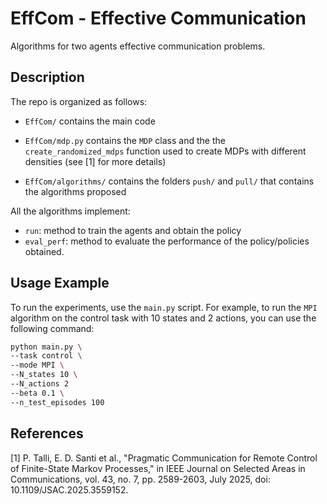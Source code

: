 # EffCom - Effective Communication
Algorithms for two agents effective communication problems. 

## Description
The repo is organized as follows:
- `EffCom/` contains the main code

- `EffCom/mdp.py` contains the `MDP` class and the the `create_randomized_mdps` function used to create MDPs with different densities (see [1] for more details)

- `EffCom/algorithms/` contains the folders `push/` and `pull/` that contains the algorithms proposed

All the algorithms implement: 
- `run`: method to train the agents and obtain the policy
- `eval_perf`: method to evaluate the performance of the policy/policies obtained. 

## Usage Example
To run the experiments, use the `main.py` script. For example, to run the
`MPI` algorithm on the control task with 10 states and 2 actions, you can use the following command:

```bash
python main.py \
--task control \
--mode MPI \
--N_states 10 \
--N_actions 2 
--beta 0.1 \
--n_test_episodes 100
```

## References
[1] P. Talli, E. D. Santi et al., "Pragmatic Communication for Remote Control of Finite-State Markov Processes," in IEEE Journal on Selected Areas in Communications, vol. 43, no. 7, pp. 2589-2603, July 2025, doi: 10.1109/JSAC.2025.3559152.